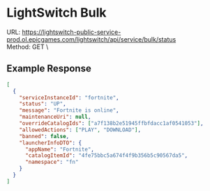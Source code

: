 # LightSwitch Bulk

URL: https://lightswitch-public-service-prod.ol.epicgames.com/lightswitch/api/service/bulk/status \
Method: GET \

## Example Response

```json
[
  {
    "serviceInstanceId": "fortnite",
    "status": "UP",
    "message": "Fortnite is online",
    "maintenanceUri": null,
    "overrideCatalogIds": ["a7f138b2e51945ffbfdacc1af0541053"],
    "allowedActions": ["PLAY", "DOWNLOAD"],
    "banned": false,
    "launcherInfoDTO": {
      "appName": "Fortnite",
      "catalogItemId": "4fe75bbc5a674f4f9b356b5c90567da5",
      "namespace": "fn"
    }
  }
]
```
